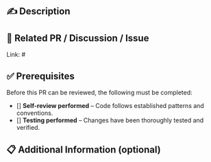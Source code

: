 ## ✍️ Description  
<!-- Provide a clear and concise description of your changes. -->  

## 🔗 Related PR / Discussion / Issue  

Link: #

## ✅ Prerequisites  

Before this PR can be reviewed, the following must be completed:  

- [] **Self-review performed** – Code follows established patterns and conventions.  
- [] **Testing performed** – Changes have been thoroughly tested and verified.  

## 📋 Additional Information (optional)  
<!-- Provide extra context, screenshots, or references if needed. -->  
